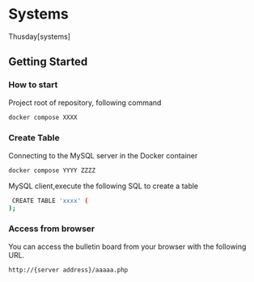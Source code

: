 # Systems
Thusday[systems]
## Getting Started

###  How to start
 Project root of repository, following command
``` sh
docker compose XXXX
```
### Create Table 
Connecting to the MySQL server in the Docker container
``` sh
docker compose YYYY ZZZZ
```
MySQL client,execute the following SQL to create a table
``` sh
 CREATE TABLE 'xxxx' (
);
```
### Access from browser
You can access the bulletin board from your browser with the following URL.
``` sh
http://{server address}/aaaaa.php
``` 





    

